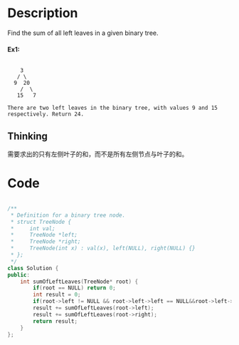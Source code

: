 # Description

Find the sum of all left leaves in a given binary tree.

#### Ex1:

```

    3
   / \
  9  20
    /  \
   15   7

There are two left leaves in the binary tree, with values 9 and 15 respectively. Return 24.

```

## Thinking

需要求出的只有左侧叶子的和，而不是所有左侧节点与叶子的和。

# Code

```c++

/**
 * Definition for a binary tree node.
 * struct TreeNode {
 *     int val;
 *     TreeNode *left;
 *     TreeNode *right;
 *     TreeNode(int x) : val(x), left(NULL), right(NULL) {}
 * };
 */
class Solution {
public:
    int sumOfLeftLeaves(TreeNode* root) {
        if(root == NULL) return 0;
        int result = 0;
        if(root->left != NULL && root->left->left == NULL&&root->left->right == NULL) result += root->left->val;
        result += sumOfLeftLeaves(root->left);
        result += sumOfLeftLeaves(root->right);
        return result;
    }
};

```
